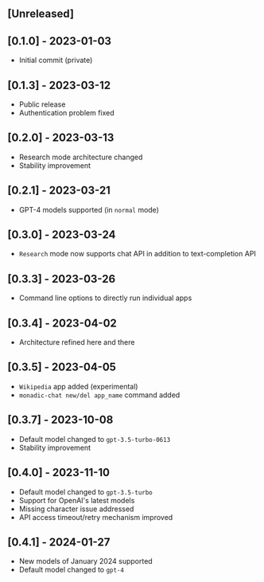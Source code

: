 ## [Unreleased]

## [0.1.0] - 2023-01-03

- Initial commit (private)

## [0.1.3] - 2023-03-12

- Public release
- Authentication problem fixed

## [0.2.0] - 2023-03-13

- Research mode architecture changed
- Stability improvement

## [0.2.1] - 2023-03-21

- GPT-4 models supported (in `normal` mode)

## [0.3.0] - 2023-03-24

- `Research` mode now supports chat API in addition to text-completion API

## [0.3.3] - 2023-03-26

- Command line options to directly run individual apps

## [0.3.4] - 2023-04-02

- Architecture refined here and there

## [0.3.5] - 2023-04-05

- `Wikipedia` app added (experimental)
- `monadic-chat new/del app_name` command added

## [0.3.7] - 2023-10-08

- Default model changed to `gpt-3.5-turbo-0613`
- Stability improvement

## [0.4.0] - 2023-11-10

- Default model changed to `gpt-3.5-turbo`
- Support for OpenAI's latest models
- Missing character issue addressed
- API access timeout/retry mechanism improved

## [0.4.1] - 2024-01-27

- New models of January 2024 supported
- Default model changed to `gpt-4`
